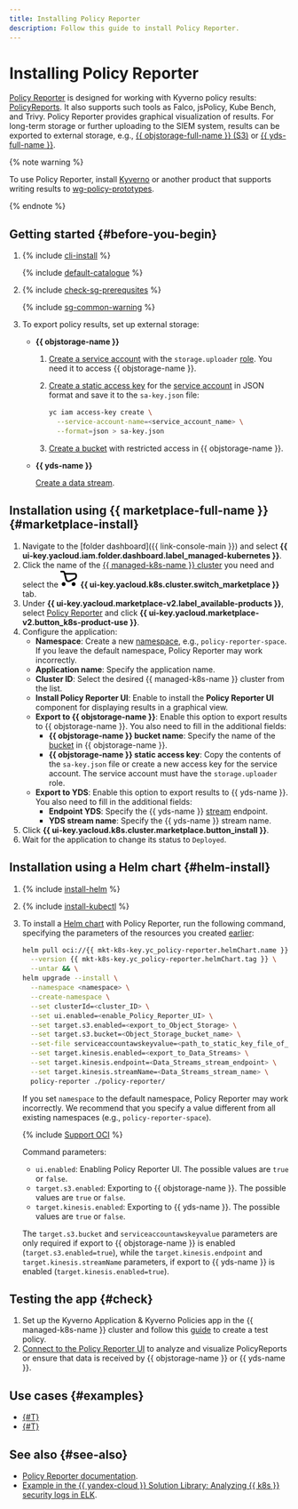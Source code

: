 ```yaml
---
title: Installing Policy Reporter
description: Follow this guide to install Policy Reporter.
---
```


# Installing Policy Reporter


[Policy Reporter](https://kyverno.github.io/policy-reporter/) is designed for working with Kyverno policy results: [PolicyReports](https://kyverno.io/docs/policy-reports/). It also supports such tools as Falco, jsPolicy, Kube Bench, and Trivy. Policy Reporter provides graphical visualization of results. For long-term storage or further uploading to the SIEM system, results can be exported to external storage, e.g., [{{ objstorage-full-name }} (S3)](../../../storage/) or [{{ yds-full-name }}](../../../data-streams/).

{% note warning %}

To use Policy Reporter, install [Kyverno](/marketplace/products/yc/kyverno) or another product that supports writing results to [wg-policy-prototypes](https://github.com/kubernetes-sigs/wg-policy-prototypes/blob/master/policy-report/README.md).

{% endnote %}

## Getting started {#before-you-begin}

1. {% include [cli-install](../../../_includes/cli-install.md) %}

    {% include [default-catalogue](../../../_includes/default-catalogue.md) %}

1. {% include [check-sg-prerequsites](../../../_includes/managed-kubernetes/security-groups/check-sg-prerequsites-lvl3.md) %}

    {% include [sg-common-warning](../../../_includes/managed-kubernetes/security-groups/sg-common-warning.md) %}

1. To export policy results, set up external storage:

    * **{{ objstorage-name }}**

      1. [Create a service account](../../../iam/operations/sa/create.md) with the `storage.uploader` [role](../../../iam/concepts/access-control/roles.md). You need it to access {{ objstorage-name }}.
      1. [Create a static access key](../../../iam/operations/authentication/manage-access-keys.md#create-access-key) for the [service account](../../../iam/concepts/users/service-accounts.md) in JSON format and save it to the `sa-key.json` file:

         ```bash
         yc iam access-key create \
           --service-account-name=<service_account_name> \
           --format=json > sa-key.json
         ```

      1. [Create a bucket](../../../storage/operations/buckets/create.md) with restricted access in {{ objstorage-name }}.

    * **{{ yds-name }}**

      [Create a data stream](../../../data-streams/quickstart/create-stream.md).

## Installation using {{ marketplace-full-name }} {#marketplace-install}

1. Navigate to the [folder dashboard]({{ link-console-main }}) and select **{{ ui-key.yacloud.iam.folder.dashboard.label_managed-kubernetes }}**.
1. Click the name of the [{{ managed-k8s-name }} cluster](../../concepts/index.md#kubernetes-cluster) you need and select the ![image](../../../_assets/console-icons/shopping-cart.svg) **{{ ui-key.yacloud.k8s.cluster.switch_marketplace }}** tab.
1. Under **{{ ui-key.yacloud.marketplace-v2.label_available-products }}**, select [Policy Reporter](/marketplace/products/yc/policy-reporter) and click **{{ ui-key.yacloud.marketplace-v2.button_k8s-product-use }}**.
1. Configure the application:
   * **Namespace**: Create a new [namespace](../../concepts/index.md#namespace), e.g., `policy-reporter-space`. If you leave the default namespace, Policy Reporter may work incorrectly.
   * **Application name**: Specify the application name.
   * **Cluster ID**: Select the desired {{ managed-k8s-name }} cluster from the list.
   * **Install Policy Reporter UI**: Enable to install the **Policy Reporter UI** component for displaying results in a graphical view.
   * **Export to {{ objstorage-name }}**: Enable this option to export results to {{ objstorage-name }}. You also need to fill in the additional fields:
     * **{{ objstorage-name }} bucket name**: Specify the name of the [bucket](../../../storage/concepts/bucket.md) in {{ objstorage-name }}.
     * **{{ objstorage-name }} static access key**: Copy the contents of the `sa-key.json` file or create a new access key for the service account. The service account must have the `storage.uploader` role.
   * **Export to YDS**: Enable this option to export results to {{ yds-name }}. You also need to fill in the additional fields:
     * **Endpoint YDS**: Specify the {{ yds-name }} [stream](../../../data-streams/concepts/glossary.md#stream-concepts) endpoint.
     * **YDS stream name**: Specify the {{ yds-name }} stream name.
1. Click **{{ ui-key.yacloud.k8s.cluster.marketplace.button_install }}**.
1. Wait for the application to change its status to `Deployed`.

## Installation using a Helm chart {#helm-install}

1. {% include [install-helm](../../../_includes/managed-kubernetes/helm-install.md) %}

1. {% include [install-kubectl](../../../_includes/managed-kubernetes/kubectl-install.md) %}

1. To install a [Helm chart](https://helm.sh/docs/topics/charts/) with Policy Reporter, run the following command, specifying the parameters of the resources you created [earlier](#before-you-begin):

   ```bash
   helm pull oci://{{ mkt-k8s-key.yc_policy-reporter.helmChart.name }} \
     --version {{ mkt-k8s-key.yc_policy-reporter.helmChart.tag }} \
     --untar && \
   helm upgrade --install \
     --namespace <namespace> \
     --create-namespace \
     --set clusterId=<cluster_ID> \
     --set ui.enabled=<enable_Policy_Reporter_UI> \
     --set target.s3.enabled=<export_to_Object_Storage> \
     --set target.s3.bucket=<Object_Storage_bucket_name> \
     --set-file serviceaccountawskeyvalue=<path_to_static_key_file_of_service_account> \
     --set target.kinesis.enabled=<export_to_Data_Streams> \
     --set target.kinesis.endpoint=<Data_Streams_stream_endpoint> \
     --set target.kinesis.streamName=<Data_Streams_stream_name> \
     policy-reporter ./policy-reporter/
   ```

   If you set `namespace` to the default namespace, Policy Reporter may work incorrectly. We recommend that you specify a value different from all existing namespaces (e.g., `policy-reporter-space`).

   {% include [Support OCI](../../../_includes/managed-kubernetes/note-helm-experimental-oci.md) %}

   Command parameters:

   * `ui.enabled`: Enabling Policy Reporter UI. The possible values are `true` or `false`.
   * `target.s3.enabled`: Exporting to {{ objstorage-name }}. The possible values are `true` or `false`.
   * `target.kinesis.enabled`: Exporting to {{ yds-name }}. The possible values are `true` or `false`.

   The `target.s3.bucket` and `serviceaccountawskeyvalue` parameters are only required if export to {{ objstorage-name }} is enabled (`target.s3.enabled=true`), while the `target.kinesis.endpoint` and `target.kinesis.streamName` parameters, if export to {{ yds-name }} is enabled (`target.kinesis.enabled=true`).

## Testing the app {#check}

1. Set up the Kyverno Application & Kyverno Policies app in the {{ managed-k8s-name }} cluster and follow this [guide](../../tutorials/marketplace/kyverno.md) to create a test policy.
1. [Connect to the Policy Reporter UI](https://kyverno.github.io/policy-reporter/#core--policy-reporter-ui--kyverno-plugin) to analyze and visualize PolicyReports or ensure that data is received by {{ objstorage-name }} or {{ yds-name }}.

## Use cases {#examples}

* [{#T}](../../tutorials/marketplace/kyverno.md)
* [{#T}](../../tutorials/sign-cr-with-cosign.md)

## See also {#see-also}

* [Policy Reporter documentation](https://kyverno.github.io/policy-reporter/).
* [Example in the {{ yandex-cloud }} Solution Library: Analyzing {{ k8s }} security logs in ELK](https://github.com/yandex-cloud-examples/yc-export-mk8s-auditlogs-to-elk/blob/main/README.md).
